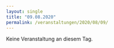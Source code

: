 ```yaml
---
layout: single
title: "09.08.2020"
permalink: /veranstaltungen/2020/08/09/
---
```


Keine Veranstaltung an diesem Tag.
